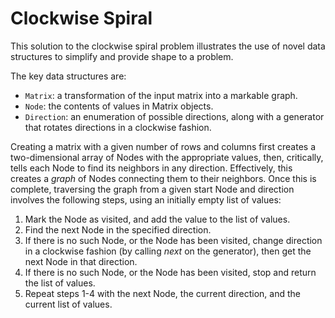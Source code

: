 # Clockwise Spiral

This solution to the clockwise spiral problem illustrates the use of novel
data structures to simplify and provide shape to a problem.

The key data structures are:

- `Matrix`: a transformation of the input matrix into a markable graph.
- `Node`: the contents of values in Matrix objects.
- `Direction`: an enumeration of possible directions, along with a generator
  that rotates directions in a clockwise fashion.

Creating a matrix with a given number of rows and columns first creates a
two-dimensional array of Nodes with the appropriate values, then, critically,
tells each Node to find its neighbors in any direction. Effectively, this
creates a _graph_ of Nodes connecting them to their neighbors. Once this is
complete, traversing the graph from a given start Node and direction involves
the following steps, using an initially empty list of values:

1. Mark the Node as visited, and add the value to the list of values.
2. Find the next Node in the specified direction.
3. If there is no such Node, or the Node has been visited, change direction in a
   clockwise fashion (by calling _next_ on the generator), then get the next
   Node in that direction.
4. If there is no such Node, or the Node has been visited, stop and return the
   list of values.
5. Repeat steps 1-4 with the next Node, the current direction, and the current
   list of values.

